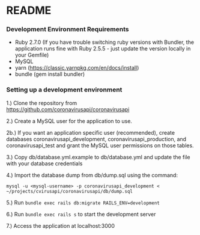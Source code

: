 # README

### Development Environment Requirements

- Ruby 2.7.0 (If you have trouble switching ruby versions with Bundler, the application runs fine with Ruby 2.5.5 - just update the version locally in your Gemfile)
- MySQL
- yarn (https://classic.yarnpkg.com/en/docs/install)
- bundle (gem install bundler)

### Setting up a development environment

1.) Clone the repository from https://github.com/coronavirusapi/coronavirusapi

2.) Create a MySQL user for the application to use. 

2b.) If you want an application specific user (recommended), create databases coronavirusapi_development, coronavirusapi_production, and coronavirusapi_test and grant the MySQL user permissions on those tables. 

3.) Copy db/database.yml.example to db/database.yml and update the file with your database credentials

4.) Import the database dump from db/dump.sql using the command:
 
 `mysql -u <mysql-username> -p coronavirusapi_development < ~/projects/cvirusapi/coronavirusapi/db/dump.sql`
 
5.) Run `bundle exec rails db:migrate RAILS_ENV=development`

6.) Run `bundle exec rails s` to start the development server

7.) Access the application at localhost:3000